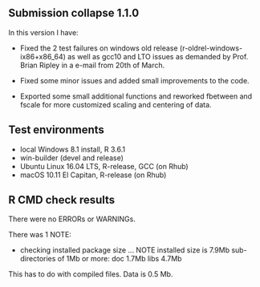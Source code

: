 ## Submission collapse 1.1.0
In this version I have:

* Fixed the 2 test failures on windows old release (r-oldrel-windows-ix86+x86_64) as well as gcc10 and LTO issues as demanded by Prof. Brian Ripley in a e-mail from 20th of March.

* Fixed some minor issues and added small improvements to the code. 

* Exported some small additional functions and reworked fbetween and fscale for more customized scaling and centering of data. 

## Test environments
* local Windows 8.1 install, R 3.6.1
* win-builder (devel and release)
* Ubuntu Linux 16.04 LTS, R-release, GCC (on Rhub)
* macOS 10.11 El Capitan, R-release (on Rhub)

## R CMD check results
There were no ERRORs or WARNINGs.

There was 1 NOTE:

  * checking installed package size ... NOTE
    installed size is  7.9Mb
    sub-directories of 1Mb or more:
      doc    1.7Mb
      libs   4.7Mb

This has to do with compiled files. Data is 0.5 Mb. 
